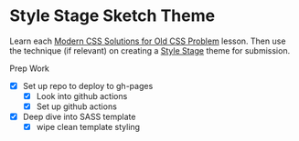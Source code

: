 # Style Stage Sketch Theme

Learn each [Modern CSS Solutions
for Old CSS Problem](http://moderncss.dev/) lesson.
Then use the technique (if relevant) on creating a [Style Stage](https://stylestage.dev/) theme for submission.

Prep Work
- [x] Set up repo to deploy to gh-pages
  - [x] Look into github actions
  - [x] Set up github actions
- [x] Deep dive into SASS template
  - [x] wipe clean template styling